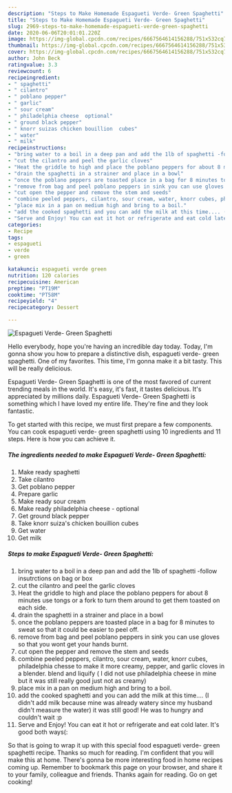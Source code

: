 ```yaml
---
description: "Steps to Make Homemade Espagueti Verde- Green Spaghetti"
title: "Steps to Make Homemade Espagueti Verde- Green Spaghetti"
slug: 2969-steps-to-make-homemade-espagueti-verde-green-spaghetti
date: 2020-06-06T20:01:01.220Z
image: https://img-global.cpcdn.com/recipes/6667564614156288/751x532cq70/espagueti-verde-green-spaghetti-recipe-main-photo.jpg
thumbnail: https://img-global.cpcdn.com/recipes/6667564614156288/751x532cq70/espagueti-verde-green-spaghetti-recipe-main-photo.jpg
cover: https://img-global.cpcdn.com/recipes/6667564614156288/751x532cq70/espagueti-verde-green-spaghetti-recipe-main-photo.jpg
author: John Beck
ratingvalue: 3.3
reviewcount: 6
recipeingredient:
- " spaghetti"
- " cilantro"
- " poblano pepper"
- " garlic"
- " sour cream"
- " philadelphia cheese  optional"
- " ground black pepper"
- " knorr suizas chicken bouillion  cubes"
- " water"
- " milk"
recipeinstructions:
- "bring water to a boil in a deep pan and add the 1lb of spaghetti -follow insutrctions on bag or box"
- "cut the cilantro and peel the garlic cloves"
- "Heat the griddle to high and place the poblano peppers for about 8 minutes use tongs or a fork to turn them around to get them toasted on each side."
- "drain the spaghetti in a strainer and place in a bowl"
- "once the poblano peppers are toasted place in a bag for 8 minutes to sweat so that it could be easier to peel off."
- "remove from bag and peel poblano peppers in sink you can use gloves so that you wont get your hands burnt."
- "cut open the pepper and remove the stem and seeds"
- "combine peeled peppers, cilantro, sour cream, water, knorr cubes, philadelphia chesse to make it more creamy, pepper, and garlic cloves in a blender. blend and liquify ( I did not use philadelphia cheese in mine but it was still really good just not as creamy)"
- "place mix in a pan on medium high and bring to a boil."
- "add the cooked spaghetti and you can add the milk at this time.... (I didn&#39;t add milk because mine was already watery since my husband didn&#39;t measure the water) it was still good!  He was to hungry and couldn&#39;t wait :p"
- "Serve and Enjoy! You can eat it hot or refrigerate and eat cold later. It&#39;s good both ways(:"
categories:
- Recipe
tags:
- espagueti
- verde
- green

katakunci: espagueti verde green 
nutrition: 120 calories
recipecuisine: American
preptime: "PT19M"
cooktime: "PT58M"
recipeyield: "4"
recipecategory: Dessert

---
```



![Espagueti Verde- Green Spaghetti](https://img-global.cpcdn.com/recipes/6667564614156288/751x532cq70/espagueti-verde-green-spaghetti-recipe-main-photo.jpg)

Hello everybody, hope you're having an incredible day today. Today, I'm gonna show you how to prepare a distinctive dish, espagueti verde- green spaghetti. One of my favorites. This time, I'm gonna make it a bit tasty. This will be really delicious.



Espagueti Verde- Green Spaghetti is one of the most favored of current trending meals in the world. It's easy, it's fast, it tastes delicious. It's appreciated by millions daily. Espagueti Verde- Green Spaghetti is something which I have loved my entire life. They're fine and they look fantastic.


To get started with this recipe, we must first prepare a few components. You can cook espagueti verde- green spaghetti using 10 ingredients and 11 steps. Here is how you can achieve it.

<!--inarticleads1-->

##### The ingredients needed to make Espagueti Verde- Green Spaghetti:

1. Make ready  spaghetti
1. Take  cilantro
1. Get  poblano pepper
1. Prepare  garlic
1. Make ready  sour cream
1. Make ready  philadelphia cheese - optional
1. Get  ground black pepper
1. Take  knorr suiza&#39;s chicken bouillion  cubes
1. Get  water
1. Get  milk




<!--inarticleads2-->

##### Steps to make Espagueti Verde- Green Spaghetti:

1. bring water to a boil in a deep pan and add the 1lb of spaghetti -follow insutrctions on bag or box
1. cut the cilantro and peel the garlic cloves
1. Heat the griddle to high and place the poblano peppers for about 8 minutes use tongs or a fork to turn them around to get them toasted on each side.
1. drain the spaghetti in a strainer and place in a bowl
1. once the poblano peppers are toasted place in a bag for 8 minutes to sweat so that it could be easier to peel off.
1. remove from bag and peel poblano peppers in sink you can use gloves so that you wont get your hands burnt.
1. cut open the pepper and remove the stem and seeds
1. combine peeled peppers, cilantro, sour cream, water, knorr cubes, philadelphia chesse to make it more creamy, pepper, and garlic cloves in a blender. blend and liquify ( I did not use philadelphia cheese in mine but it was still really good just not as creamy)
1. place mix in a pan on medium high and bring to a boil.
1. add the cooked spaghetti and you can add the milk at this time.... (I didn&#39;t add milk because mine was already watery since my husband didn&#39;t measure the water) it was still good!  He was to hungry and couldn&#39;t wait :p
1. Serve and Enjoy! You can eat it hot or refrigerate and eat cold later. It&#39;s good both ways(:




So that is going to wrap it up with this special food espagueti verde- green spaghetti recipe. Thanks so much for reading. I'm confident that you will make this at home. There's gonna be more interesting food in home recipes coming up. Remember to bookmark this page on your browser, and share it to your family, colleague and friends. Thanks again for reading. Go on get cooking!
